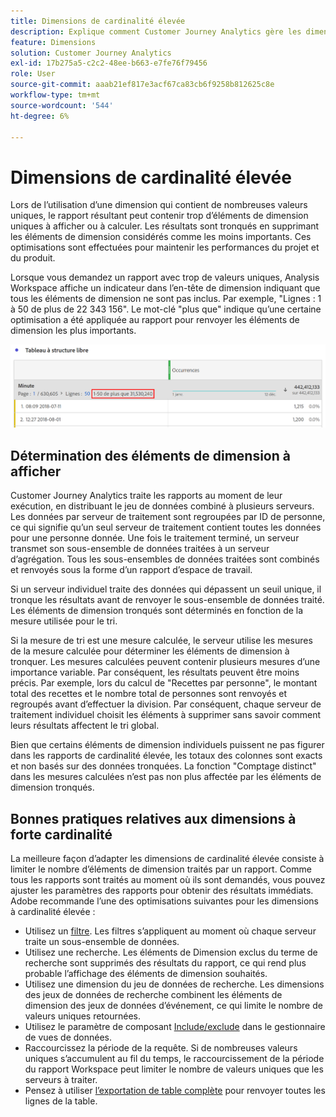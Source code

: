 ```yaml
---
title: Dimensions de cardinalité élevée
description: Explique comment Customer Journey Analytics gère les dimensions avec de nombreuses valeurs uniques.
feature: Dimensions
solution: Customer Journey Analytics
exl-id: 17b275a5-c2c2-48ee-b663-e7fe76f79456
role: User
source-git-commit: aaab21ef817e3acf67ca83cb6f9258b812625c8e
workflow-type: tm+mt
source-wordcount: '544'
ht-degree: 6%

---
```


# Dimensions de cardinalité élevée

Lors de l’utilisation d’une dimension qui contient de nombreuses valeurs uniques, le rapport résultant peut contenir trop d’éléments de dimension uniques à afficher ou à calculer. Les résultats sont tronqués en supprimant les éléments de dimension considérés comme les moins importants. Ces optimisations sont effectuées pour maintenir les performances du projet et du produit.

Lorsque vous demandez un rapport avec trop de valeurs uniques, Analysis Workspace affiche un indicateur dans l’en-tête de dimension indiquant que tous les éléments de dimension ne sont pas inclus. Par exemple, &quot;Lignes : 1 à 50 de plus de 22 343 156&quot;. Le mot-clé &quot;plus que&quot; indique qu’une certaine optimisation a été appliquée au rapport pour renvoyer les éléments de dimension les plus importants.

![Tableau à structure libre dans Workspace présentant le mot-clé &quot;plus que&quot; pour afficher 1 à 50 de plus de 22 343 156](assets/high-cardinality.png)

## Détermination des éléments de dimension à afficher

Customer Journey Analytics traite les rapports au moment de leur exécution, en distribuant le jeu de données combiné à plusieurs serveurs. Les données par serveur de traitement sont regroupées par ID de personne, ce qui signifie qu’un seul serveur de traitement contient toutes les données pour une personne donnée. Une fois le traitement terminé, un serveur transmet son sous-ensemble de données traitées à un serveur d’agrégation. Tous les sous-ensembles de données traitées sont combinés et renvoyés sous la forme d’un rapport d’espace de travail.

Si un serveur individuel traite des données qui dépassent un seuil unique, il tronque les résultats avant de renvoyer le sous-ensemble de données traité. Les éléments de dimension tronqués sont déterminés en fonction de la mesure utilisée pour le tri.

Si la mesure de tri est une mesure calculée, le serveur utilise les mesures de la mesure calculée pour déterminer les éléments de dimension à tronquer. Les mesures calculées peuvent contenir plusieurs mesures d’une importance variable. Par conséquent, les résultats peuvent être moins précis. Par exemple, lors du calcul de &quot;Recettes par personne&quot;, le montant total des recettes et le nombre total de personnes sont renvoyés et regroupés avant d’effectuer la division. Par conséquent, chaque serveur de traitement individuel choisit les éléments à supprimer sans savoir comment leurs résultats affectent le tri global.

Bien que certains éléments de dimension individuels puissent ne pas figurer dans les rapports de cardinalité élevée, les totaux des colonnes sont exacts et non basés sur des données tronquées. La fonction &quot;Comptage distinct&quot; dans les mesures calculées n’est pas non plus affectée par les éléments de dimension tronqués.

## Bonnes pratiques relatives aux dimensions à forte cardinalité

La meilleure façon d’adapter les dimensions de cardinalité élevée consiste à limiter le nombre d’éléments de dimension traités par un rapport. Comme tous les rapports sont traités au moment où ils sont demandés, vous pouvez ajuster les paramètres des rapports pour obtenir des résultats immédiats. Adobe recommande l’une des optimisations suivantes pour les dimensions à cardinalité élevée :

* Utilisez un [filtre](/help/components/filters/create-filters.md). Les filtres s’appliquent au moment où chaque serveur traite un sous-ensemble de données.
* Utilisez une recherche. Les éléments de Dimension exclus du terme de recherche sont supprimés des résultats du rapport, ce qui rend plus probable l’affichage des éléments de dimension souhaités.
* Utilisez une dimension du jeu de données de recherche. Les dimensions des jeux de données de recherche combinent les éléments de dimension des jeux de données d’événement, ce qui limite le nombre de valeurs uniques retournées.
* Utilisez le paramètre de composant [Include/exclude](/help/data-views/component-settings/include-exclude-values.md) dans le gestionnaire de vues de données.
* Raccourcissez la période de la requête. Si de nombreuses valeurs uniques s’accumulent au fil du temps, le raccourcissement de la période du rapport Workspace peut limiter le nombre de valeurs uniques que les serveurs à traiter.
* Pensez à utiliser [l’exportation de table complète](/help/analysis-workspace/export/export-cloud.md) pour renvoyer toutes les lignes de la table.
